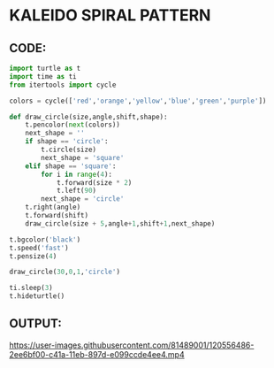 # KALEIDO SPIRAL PATTERN

## CODE:
```python
import turtle as t
import time as ti
from itertools import cycle

colors = cycle(['red','orange','yellow','blue','green','purple'])

def draw_circle(size,angle,shift,shape):
    t.pencolor(next(colors))
    next_shape = ''
    if shape == 'circle':
        t.circle(size)
        next_shape = 'square'
    elif shape == 'square':
        for i in range(4):
            t.forward(size * 2)
            t.left(90)
        next_shape = 'circle'
    t.right(angle)
    t.forward(shift)
    draw_circle(size + 5,angle+1,shift+1,next_shape)

t.bgcolor('black')
t.speed('fast')
t.pensize(4)

draw_circle(30,0,1,'circle')

ti.sleep(3)
t.hideturtle()
```

## OUTPUT:

https://user-images.githubusercontent.com/81489001/120556486-2ee6bf00-c41a-11eb-897d-e099ccde4ee4.mp4


